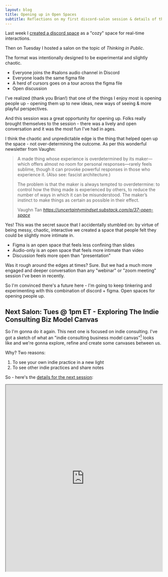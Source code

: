 ```yaml
---
layout: blog
title: Opening up in Open Spaces
subtitle: Reflections on my first discord-salon session & details of the next salon
---
```


Last week I [created a discord space](https://tomcritchlow.com/2020/07/08/discord/) as a "cozy" space for real-time interactions.

Then on Tuesday I hosted a salon on the topic of *Thinking in Public*.

The format was intentionally designed to be experimental and slightly chaotic.

- Everyone joins the #salons audio channel in Discord
- Everyone loads the same figma file
- A herd of cursors goes on a tour across the figma file
- Open discussion

I've realized (thank you Brian!) that one of the things I enjoy most is opening people up - opening them up to new ideas, new ways of seeing & more playful perspectives.

And this session was a great opportunity for opening up. Folks really brought themselves to the session - there was a lively and open conversation and it was the most fun I've had in ages.

I think the chaotic and unpredictable edge is the thing that helped open up the space - not over-determining the outcome. As per this wonderful newsletter from Vaughn:

<blockquote class="quoteback" darkmode="" data-title="%2337%3A%20Open%20space" data-author="Vaughn Tan" cite="https://uncertaintymindset.substack.com/p/37-open-space">
<p>A made thing whose experience is overdetermined by its maker—which offers almost no room for personal responses—rarely feels sublime, though it can provoke powerful responses in those who experience it. (Also see: fascist architecture.)</p><p>The problem is that the maker is always tempted to overdetermine: to control how the thing made is experienced by others, to reduce the number of ways in which it can be misunderstood. The maker’s instinct to make things as certain as possible in their effect.</p>
<footer>Vaughn Tan<cite> <a href="https://uncertaintymindset.substack.com/p/37-open-space">https://uncertaintymindset.substack.com/p/37-open-space</a></cite></footer>
</blockquote><script note="" src="https://cdn.jsdelivr.net/gh/Blogger-Peer-Review/quotebacks@1/quoteback.js"></script>

Yes! This was the secret sauce that I accidentally stumbled on: by virtue of being messy, chaotic, interactive we created a space that people felt they could be slightly more intimate in.

- Figma is an open space that feels less confining than slides
- Audio-only is an open space that feels more intimate than video
- Discussion feels more open than "presentation"

Was it rough around the edges at times? Sure. But we had a much more engaged and deeper conversation than any "webinar" or "zoom meeting" session I've been in recently.

So I'm convinced there's a future here - I'm going to keep tinkering and experimenting with this combination of discord + figma. Open spaces for opening people up.

## Next Salon: Tues @ 1pm ET - Exploring The Indie Consulting Biz Model Canvas

So I'm gonna do it again. This next one is focused on indie consulting. I've got a sketch of what an "indie consulting business model canvas"[^canvas] looks like and we're gonna explore, refine and create some canvases between us.

[^canvas]: If you're not familiar with the business model canvas do a Google - there's millions of them but they function largely the same way. [See here for a simple version](https://www.thestrategygroup.com.au/business-model-canvas/)

Why? Two reasons:

1) To see your own indie practice in a new light
2) To see other indie practices and share notes

So - here's the [details for the next session](https://www.mixily.com/event/6085130529986719170):

<iframe style="width:100%;height:600px" src="https://www.mixily.com/event/6085130529986719170">